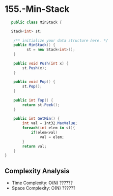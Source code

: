 # 155.-Min-Stack

```C#
   public class MinStack {

   Stack<int> st;
    
    /** initialize your data structure here. */
    public MinStack() {
          st = new Stack<int>();
    }
    
    public void Push(int x) {
        st.Push(x);
    }
    
    public void Pop() {
        st.Pop();
    }
    
    public int Top() {
        return st.Peek();  
    }
    
    public int GetMin() {
        int val = Int32.MaxValue;
        foreach(int elem in st){
            if(elem<val)
                val = elem;
        }
        return val;
    }
}
```

## Complexity Analysis 

* Time Complexity: O(N)  ??????
* Space Complexity: O(N) ??????
